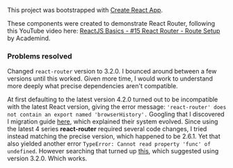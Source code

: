 This project was bootstrapped with [Create React App](https://github.com/facebookincubator/create-react-app).

These components were created to demonstrate React Router, following this YouTube video here: [ReactJS Basics - #15 React Router - Route Setup
](https://www.youtube.com/watch?v=eofpZPRUnP8) by Academind.


### Problems resolved

Changed `react-router` version to 3.2.0. I bounced around between a few versions until this worked. Given more time, I would work to understand more deeply what precise dependencies aren't compatible.

At first defaulting to the latest version 4.2.0 turned out to be incompatible with the latest React version, giving the error message: `'react-router' does not contain an export named 'browserHistory'.` Googling that I discovered I migration guide [here](https://github.com/ReactTraining/react-router/blob/25776d4dc89b8fb2f575884749766355992116b5/packages/react-router/docs/guides/migrating.md#the-router), which explained their system evolved. Since using the latest 4 series **react-router** required several code changes, I tried instead matching the precise version, which happened to be 2.6.1. Yet that also yielded another error `TypeError: Cannot read property 'func' of undefined`. However searching that turned up [this](https://github.com/ReactTraining/react-router/issues/5605), which suggested using version 3.2.0. Which works.

